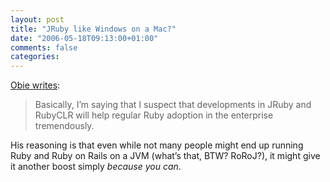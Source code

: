 ```yaml
---
layout: post
title: "JRuby like Windows on a Mac?"
date: "2006-05-18T09:13:00+01:00"
comments: false
categories: 
---
```


<p><a href="http://feeds.feedburner.com/obie?m=116">Obie writes</a>:</p>

<blockquote>
<p>Basically, I&#8217;m saying that I suspect that developments in JRuby and RubyCLR will help regular Ruby adoption in the enterprise tremendously.</p>
</blockquote>

<p>His reasoning is that even while not many people might end up running Ruby and Ruby on Rails on a JVM (what&#8217;s that, BTW? RoRoJ?), it might give it another boost simply <em>because you can</em>.</p>


